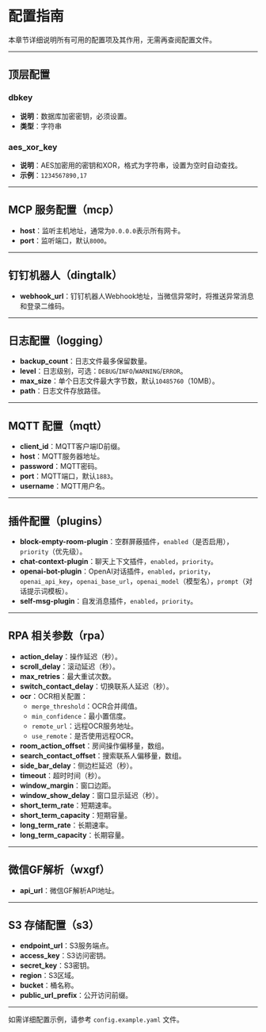 # 配置指南

本章节详细说明所有可用的配置项及其作用，无需再查阅配置文件。

---

## 顶层配置

### dbkey
- **说明**：数据库加密密钥，必须设置。
- **类型**：字符串

### aes_xor_key
- **说明**：AES加密用的密钥和XOR，格式为字符串，设置为空时自动查找。
- **示例**：`1234567890,17`

---

## MCP 服务配置（mcp）
- **host**：监听主机地址，通常为`0.0.0.0`表示所有网卡。
- **port**：监听端口，默认`8000`。

---

## 钉钉机器人（dingtalk）
- **webhook_url**：钉钉机器人Webhook地址，当微信异常时，将推送异常消息和登录二维码。

---

## 日志配置（logging）
- **backup_count**：日志文件最多保留数量。
- **level**：日志级别，可选：`DEBUG`/`INFO`/`WARNING`/`ERROR`。
- **max_size**：单个日志文件最大字节数，默认`10485760`（10MB）。
- **path**：日志文件存放路径。

---

## MQTT 配置（mqtt）
- **client_id**：MQTT客户端ID前缀。
- **host**：MQTT服务器地址。
- **password**：MQTT密码。
- **port**：MQTT端口，默认`1883`。
- **username**：MQTT用户名。

---

## 插件配置（plugins）
- **block-empty-room-plugin**：空群屏蔽插件，`enabled`（是否启用），`priority`（优先级）。
- **chat-context-plugin**：聊天上下文插件，`enabled`，`priority`。
- **openai-bot-plugin**：OpenAI对话插件，`enabled`，`priority`，`openai_api_key`，`openai_base_url`，`openai_model`（模型名），`prompt`（对话提示词模板）。
- **self-msg-plugin**：自发消息插件，`enabled`，`priority`。

---

## RPA 相关参数（rpa）
- **action_delay**：操作延迟（秒）。
- **scroll_delay**：滚动延迟（秒）。
- **max_retries**：最大重试次数。
- **switch_contact_delay**：切换联系人延迟（秒）。
- **ocr**：OCR相关配置：
  - `merge_threshold`：OCR合并阈值。
  - `min_confidence`：最小置信度。
  - `remote_url`：远程OCR服务地址。
  - `use_remote`：是否使用远程OCR。
- **room_action_offset**：房间操作偏移量，数组。
- **search_contact_offset**：搜索联系人偏移量，数组。
- **side_bar_delay**：侧边栏延迟（秒）。
- **timeout**：超时时间（秒）。
- **window_margin**：窗口边距。
- **window_show_delay**：窗口显示延迟（秒）。
- **short_term_rate**：短期速率。
- **short_term_capacity**：短期容量。
- **long_term_rate**：长期速率。
- **long_term_capacity**：长期容量。

---

## 微信GF解析（wxgf）
- **api_url**：微信GF解析API地址。

---

## S3 存储配置（s3）
- **endpoint_url**：S3服务端点。
- **access_key**：S3访问密钥。
- **secret_key**：S3密钥。
- **region**：S3区域。
- **bucket**：桶名称。
- **public_url_prefix**：公开访问前缀。

---

如需详细配置示例，请参考 `config.example.yaml` 文件。 